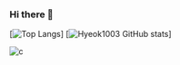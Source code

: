 ### Hi there 👋

<!--
**Hyeok1003/Hyeok1003** is a ✨ _special_ ✨ repository because its `README.md` (this file) appears on your GitHub profile.

Here are some ideas to get you started:

- 🔭 I’m currently working on ...
- 🌱 I’m currently learning ...
- 👯 I’m looking to collaborate on ...
- 🤔 I’m looking for help with ...
- 💬 Ask me about ...
- 📫 How to reach me: ...
- 😄 Pronouns: ...
- ⚡ Fun fact: ...
-->


[![Top Langs](https://github-readme-stats.vercel.app/api/top-langs/?username=Hyeok1003)]
[![Hyeok1003 GitHub stats](https://github-readme-stats.vercel.app/api?username=Hyeok1003&theme=dark)]


![c](https://img.shields.io/badge/C-00599C?style=for-the-badge&logo=c&logoColor=white)
